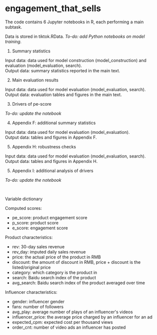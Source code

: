 # engagement_that_sells

The code contains 6 Jupyter notebooks in R, each performing a main subtask. <br/>

Data is stored in tiktok.RData. *To-do: add Python notebooks on model training.*

1. Summary statistics

Input data: data used for model construction (model_construction) and evaluation (model_evaluation, search). <br/>
Output data: summary statistics reported in the main text.

<!-- 2. Model training
Input data: data used for model construction (model_construction.csv) and raw video data.
Output data: model performance.  -->

2. Main evaluation results

Input data: data used for model evaluation (model_evaluation, search). <br/>
Output data: evaluation tables and figures in the main text.

3. Drivers of pe-score

*To-do: update the notebook*

4. Appendix F: additional summary statistics

Input data: data used for model evaluation (model_evaluation). <br/>
Output data: tables and figures in Appendix F.

5. Appendix H: robustness checks

Input data: data used for model evaluation (model_evaluation, search). <br/>
Output data: tables and figures in Appendix H.

5. Appendix I: additional analysis of drivers

*To-do: update the notebook* 

<br/>

Variable dictionary

Computed scores:
  - pe_score: product engagement score
  - p_score: product score
  - e_score: engagement score

Product characteristics:
  - rev: 30-day sales revenue
  - rev_day: imputed daily sales revenue
  - price: the actual price of the product in RMB
  - discount: the amount of discount in RMB, price + discount is the listed/original price
  - category: which category is the product in
  - search: Baidu search index of the product
  - avg_search: Baidu search index of the product averaged over time

Influencer characteristics:
  - gender: influencer gender
  - fans: number of followers
  - avg_play: average number of plays of an influencer's videos
  - influencer_price: the average price charged by an influencer for an ad
  - expected_cpm: expected cost per thousand views
  - order_cnt: number of video ads an influencer has posted
